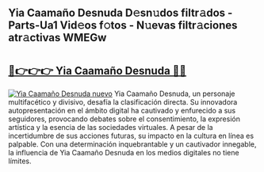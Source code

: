 ## Yia Caamaño Desnuda D𝚎sn𝚞dos filtr𝚊dos - Parts-Ua1 Vid𝚎os f𝚘tos - N𝚞evas filtr𝚊ciones atr𝚊ctivas WMEGw

# <h2><a href="http://mbda2m.tromn.icu/?c=Yia+Caama%c3%b1o+Desnuda">🔗👉👉👉 Yia Caamaño Desnuda 🔗🔗</a></h2>

[![Yia Caamaño Desnuda nuevo](https://i.imgur.com/pEAQMta.gif)](http://mbda2m.tromn.icu/?c=Yia+Caama%c3%b1o+Desnuda)
Yia Caamaño Desnuda, un personaje multifacético y divisivo, desafía la clasificación directa. Su innovadora autopresentación en el ámbito digital ha cautivado y enfurecido a sus seguidores, provocando debates sobre el consentimiento, la expresión artística y la esencia de las sociedades virtuales. A pesar de la incertidumbre de sus acciones futuras, su impacto en la cultura en línea es palpable. Con una determinación inquebrantable y un cautivador innegable, la influencia de Yia Caamaño Desnuda en los medios digitales no tiene límites.
